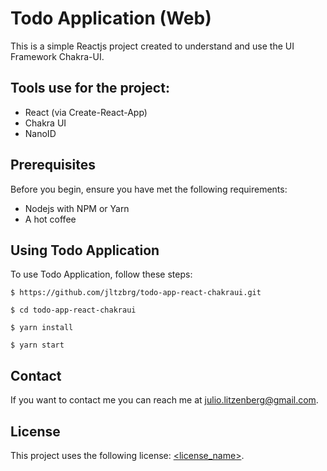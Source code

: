 # Todo Application (Web)

This is a simple Reactjs project created to understand and use the UI Framework Chakra-UI.

<!--- These are examples. See https://shields.io for others or to customize this set of shields. You might want to include dependencies, project status and licence info here --->
<!--
![Twitter Follow](https://img.shields.io/twitter/follow/jltzbrg?style=social)
-->
## Tools use for the project:

- React (via Create-React-App)
- Chakra UI
- NanoID

## Prerequisites

Before you begin, ensure you have met the following requirements:

<!--- These are just example requirements. Add, duplicate or remove as required --->

- Nodejs with NPM or Yarn
- A hot coffee

## Using Todo Application

To use Todo Application, follow these steps:

```
$ https://github.com/jltzbrg/todo-app-react-chakraui.git

$ cd todo-app-react-chakraui

$ yarn install

$ yarn start
```

## Contact

If you want to contact me you can reach me at <julio.litzenberg@gmail.com>.

## License

<!--- If you're not sure which open license to use see https://choosealicense.com/--->

This project uses the following license: [<license_name>](link).
